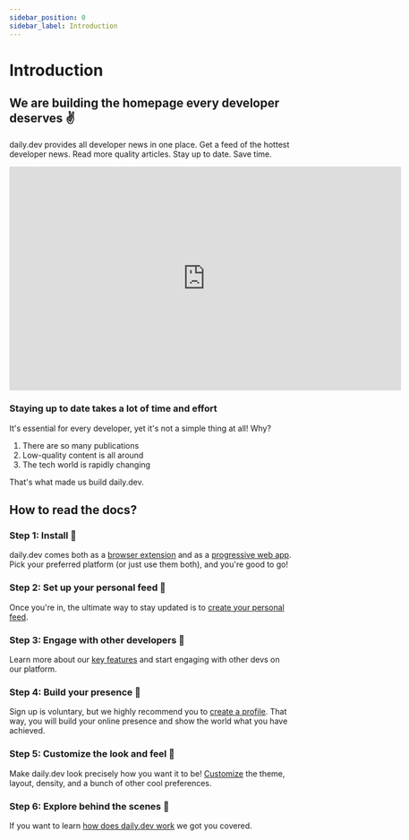 ```yaml
---
sidebar_position: 0
sidebar_label: Introduction
---
```


# Introduction

## We are building the homepage every developer deserves ✌️

daily.dev provides all developer news in one place. Get a feed of the hottest developer news. Read more quality articles. Stay up to date. Save time.

<!--[![Daily dev banner](https://daily-now-res.cloudinary.com/image/upload/v1636643041/docs/7cae656b-e2cd-4939-b136-684663c97347.jpg)](https://youtu.be/igZCEr3HwCg)-->


<iframe width="700" height="400" src="https://www.youtube.com/embed/igZCEr3HwCg" frameborder="0" allow="accelerometer; autoplay; encrypted-media; gyroscope; picture-in-picture" allowfullscreen></iframe>




### Staying up to date takes a lot of time and effort

It's essential for every developer, yet it's not a simple thing at all! Why?
1. There are so many publications
2. Low-quality content is all around
3. The tech world is rapidly changing

That's what made us build daily.dev.

## How to read the docs?

### Step 1: Install 🚀

daily.dev comes both as a [browser extension](/getting-started/browser-extension-installation.md) and as a [progressive web app](/getting-started/pwa.md). Pick your preferred platform (or just use them both), and you're good to go! 

### Step 2: Set up your personal feed 🎯

Once you're in, the ultimate way to stay updated is to [create your personal feed](/settingyourfeed/filtering-content-feed.md). 

### Step 3: Engage with other developers 👏

Learn more about our [key features](/key-features/default-feeds.md) and start engaging with other devs on our platform. 

### Step 4: Build your presence 🦸

Sign up is voluntary, but we highly recommend you to [create a profile](/your-profile/registration.md). That way, you will build your online presence and show the world what you have achieved. 

### Step 5: Customize the look and feel 🌈

Make daily.dev look precisely how you want it to be! [Customize](/customize-your-feed/layout.md) the theme, layout, density, and a bunch of other cool preferences. 

### Step 6: Explore behind the scenes 👀

If you want to learn [how does daily.dev work](/how-does-daily-dev-work/dailydev-101.md) we got you covered.


